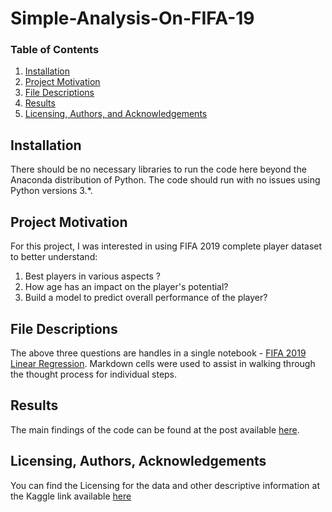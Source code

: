 # Simple-Analysis-On-FIFA-19

### Table of Contents
1. [Installation](#installation)
2. [Project Motivation](#motivation)
3. [File Descriptions](#files)
4. [Results](#result)
5. [Licensing, Authors, and Acknowledgements](#licensing)

## Installation <a name="installation"></a>
There should be no necessary libraries to run the code here beyond the Anaconda distribution of Python.  The code should run with no issues using Python versions 3.*.

## Project Motivation<a name="motivation"></a>

For this project, I was interested in using FIFA 2019 complete player dataset to better understand:
1. Best players in various aspects ?
2. How age has an impact on the player's potential?
3. Build a model to predict overall performance of the player?

## File Descriptions <a name="files"></a>

The above three questions are handles in a single notebook - [FIFA 2019 Linear Regression](https://github.com/Dhanush1014/Simple-Analysis-On-FIFA-19/blob/master/FIFA%202019%20Linear%20Regression.ipynb).  Markdown cells were used to assist in walking through the thought process for individual steps.

## Results<a name="results"></a>

The main findings of the code can be found at the post available [here]().

## Licensing, Authors, Acknowledgements<a name="licensing"></a> 

You can find the Licensing for the data and other descriptive information at the Kaggle link available [here](https://www.kaggle.com/karangadiya/fifa19)

